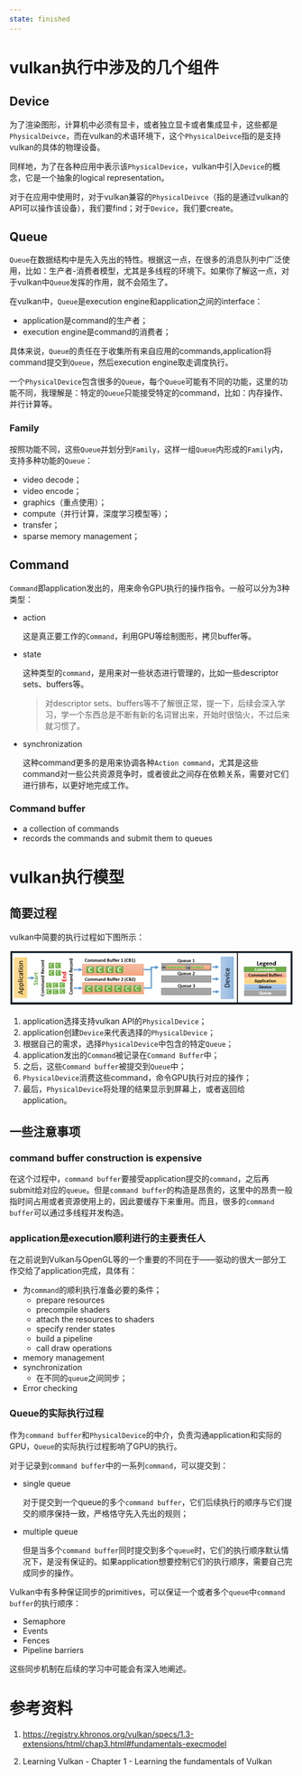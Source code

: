 ```yaml
---
state: finished
---
```


# vulkan执行中涉及的几个组件
## Device
为了渲染图形，计算机中必须有显卡，或者独立显卡或者集成显卡，这些都是`PhysicalDeivce`，而在vulkan的术语环境下，这个`PhysicalDeivce`指的是支持vulkan的具体的物理设备。

同样地，为了在各种应用中表示该`PhysicalDevice`，vulkan中引入`Device`的概念，它是一个抽象的logical representation。

对于在应用中使用时，对于vulkan兼容的`PhysicalDeivce`（指的是通过vulkan的API可以操作该设备），我们要find；对于`Device`，我们要create。

## Queue

`Queue`在数据结构中是先入先出的特性。根据这一点，在很多的消息队列中广泛使用，比如：生产者-消费者模型，尤其是多线程的环境下。如果你了解这一点，对于vulkan中`Queue`发挥的作用，就不会陌生了。

在vulkan中，`Queue`是execution engine和application之间的interface：
- application是command的生产者；
- execution engine是command的消费者；

具体来说，`Queue`的责任在于收集所有来自应用的commands,application将command提交到`Queue`，然后execution engine取走调度执行。

一个`PhysicalDevice`包含很多的`Queue`，每个`Queue`可能有不同的功能，这里的功能不同，我理解是：特定的`Queue`只能接受特定的command，比如：内存操作、并行计算等。

### Family
按照功能不同，这些`Queue`并划分到`Family`，这样一组`Queue`内形成的`Family`内，支持多种功能的`Queue`：
- video decode；
- video encode；
- graphics（重点使用）；
- compute（并行计算，深度学习模型等）；
- transfer；
- sparse memory management；

## Command

`Command`即application发出的，用来命令GPU执行的操作指令。一般可以分为3种类型：
- action

  这是真正要工作的`Command`，利用GPU等绘制图形，拷贝buffer等。

- state

  这种类型的`command`，是用来对一些状态进行管理的，比如一些descriptor sets、buffers等。
  > 对descriptor sets、buffers等不了解很正常，提一下，后续会深入学习，学一个东西总是不断有新的名词冒出来，开始时很恼火，不过后来就习惯了。

- synchronization
  
  这种command更多的是用来协调各种`Action command`，尤其是这些command对一些公共资源竞争时，或者彼此之间存在依赖关系，需要对它们进行排布，以更好地完成工作。

### Command buffer

- a collection of commands
- records the commands and submit them to queues

# vulkan执行模型

## 简要过程

vulkan中简要的执行过程如下图所示：

![vulkan的执行模型](images/2/1.png)

1. application选择支持vulkan API的`PhysicalDevice`；
2. application创建`Device`来代表选择的`PhysicalDevice`；
3. 根据自己的需求，选择`PhysicalDevice`中包含的特定`Queue`；
4. application发出的`Command`被记录在`Command Buffer`中；
5. 之后，这些`Command buffer`被提交到`Queue`中；
6. `PhysicalDevice`消费这些command，命令GPU执行对应的操作；
7. 最后，`PhysicalDevice`将处理的结果显示到屏幕上，或者返回给application。

## 一些注意事项

### command buffer construction is expensive

在这个过程中，`command buffer`要接受application提交的`command`，之后再submit给对应的`queue`。但是`command buffer`的构造是昂贵的，这里中的昂贵一般指时间占用或者资源使用上的，因此要缓存下来重用。而且，很多的`command buffer`可以通过多线程并发构造。

### application是execution顺利进行的主要责任人

在之前说到Vulkan与OpenGL等的一个重要的不同在于——驱动的很大一部分工作交给了application完成，具体有：
- 为`command`的顺利执行准备必要的条件；
  - prepare resources
  - precompile shaders
  - attach the resources to shaders
  - specify render states
  - build a pipeline
  - call draw operations
- memory management
- synchronization
  - 在不同的`queue`之间同步；
- Error checking

### Queue的实际执行过程

作为`command buffer`和`PhysicalDevice`的中介，负责沟通application和实际的GPU，`Queue`的实际执行过程影响了GPU的执行。

对于记录到`command buffer`中的一系列`command`，可以提交到：
- single queue

  对于提交到一个queue的多个`command buffer`，它们后续执行的顺序与它们提交的顺序保持一致，严格恪守先入先出的规则；

- multiple queue

  但是当多个`command buffer`同时提交到多个`queue`时，它们的执行顺序默认情况下，是没有保证的。如果application想要控制它们的执行顺序，需要自己完成同步的操作。

Vulkan中有多种保证同步的primitives，可以保证一个或者多个`queue`中`command buffer`的执行顺序：

- Semaphore
- Events
- Fences
- Pipeline barriers

这些同步机制在后续的学习中可能会有深入地阐述。

# 参考资料

1. https://registry.khronos.org/vulkan/specs/1.3-extensions/html/chap3.html#fundamentals-execmodel

2. Learning Vulkan - Chapter 1 - Learning the fundamentals of Vulkan